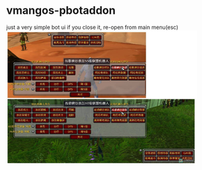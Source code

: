 # vmangos-pbotaddon
just a very simple bot ui
if you close it, re-open from main menu(esc)
![UI](https://github.com/coolzoom/vmangos-pbotaddon/blob/master/bots.jpg)

